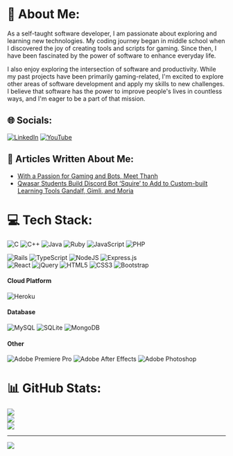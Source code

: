 # 💫 About Me:
As a self-taught software developer, I am passionate about exploring and learning new technologies. My coding journey began in middle school when I discovered the joy of creating tools and scripts for gaming. Since then, I have been fascinated by the power of software to enhance everyday life.

I also enjoy exploring the intersection of software and productivity. While my past projects have been primarily gaming-related, I'm excited to explore other areas of software development and apply my skills to new challenges. I believe that software has the power to improve people's lives in countless ways, and I'm eager to be a part of that mission.


## 🌐 Socials:
[![LinkedIn](https://img.shields.io/badge/LinkedIn-%230077B5.svg?logo=linkedin&logoColor=white)](https://linkedin.com/in/thanhngo-) [![YouTube](https://img.shields.io/badge/YouTube-%23FF0000.svg?logo=YouTube&logoColor=white)](https://youtube.com/@thanhnatos291) 

## 📝 Articles Written About Me:
- [With a Passion for Gaming and Bots, Meet Thanh](https://blog.qwasar.io/blog/with-a-passion-for-gaming-and-bots-meet-thanh)
- [Qwasar Students Build Discord Bot ‘Squire’ to Add to Custom-built Learning Tools Gandalf, Gimli, and Moria](https://blog.qwasar.io/blog/qwasar-students-build-discord-bot-squire-to-add-to-custom-built-learning-tools-gandalf-gimli-and-moria?utm_content=248395045&utm_medium=social&utm_source=linkedin&hss_channel=lcp-20290697)

# 💻 Tech Stack:
![C](https://img.shields.io/badge/c-%2300599C.svg?style=for-the-badge&logo=c&logoColor=white)
![C++](https://img.shields.io/badge/c++-%2300599C.svg?style=for-the-badge&logo=c%2B%2B&logoColor=white)
![Java](https://img.shields.io/badge/java-%23ED8B00.svg?style=for-the-badge&logo=java&logoColor=white)
![Ruby](https://img.shields.io/badge/ruby-%23CC342D.svg?style=for-the-badge&logo=ruby&logoColor=white)
![JavaScript](https://img.shields.io/badge/javascript-%23323330.svg?style=for-the-badge&logo=javascript&logoColor=%23F7DF1E) 
![PHP](https://img.shields.io/badge/php-%23777BB4.svg?style=for-the-badge&logo=php&logoColor=white)

![Rails](https://img.shields.io/badge/rails-%23CC0000.svg?style=for-the-badge&logo=ruby-on-rails&logoColor=white) 
![TypeScript](https://img.shields.io/badge/typescript-%23007ACC.svg?style=for-the-badge&logo=typescript&logoColor=white) 
![NodeJS](https://img.shields.io/badge/node.js-6DA55F?style=for-the-badge&logo=node.js&logoColor=white) 
![Express.js](https://img.shields.io/badge/express.js-%23404d59.svg?style=for-the-badge&logo=express&logoColor=%2361DAFB)  
![React](https://img.shields.io/badge/react-%2320232a.svg?style=for-the-badge&logo=react&logoColor=%2361DAFB) 
![jQuery](https://img.shields.io/badge/jquery-%230769AD.svg?style=for-the-badge&logo=jquery&logoColor=white) 
![HTML5](https://img.shields.io/badge/html5-%23E34F26.svg?style=for-the-badge&logo=html5&logoColor=white) 
![CSS3](https://img.shields.io/badge/css3-%231572B6.svg?style=for-the-badge&logo=css3&logoColor=white) 
![Bootstrap](https://img.shields.io/badge/bootstrap-%23563D7C.svg?style=for-the-badge&logo=bootstrap&logoColor=white) 


#### Cloud Platform
![Heroku](https://img.shields.io/badge/heroku-%23430098.svg?style=for-the-badge&logo=heroku&logoColor=white) 

#### Database
![MySQL](https://img.shields.io/badge/mysql-%2300f.svg?style=for-the-badge&logo=mysql&logoColor=white) 
![SQLite](https://img.shields.io/badge/sqlite-%2307405e.svg?style=for-the-badge&logo=sqlite&logoColor=white) 
![MongoDB](https://img.shields.io/badge/MongoDB-%234ea94b.svg?style=for-the-badge&logo=mongodb&logoColor=white) 

#### Other
![Adobe Premiere Pro](https://img.shields.io/badge/Adobe%20Premiere%20Pro-9999FF.svg?style=for-the-badge&logo=Adobe%20Premiere%20Pro&logoColor=white) 
![Adobe After Effects](https://img.shields.io/badge/Adobe%20After%20Effects-9999FF.svg?style=for-the-badge&logo=Adobe%20After%20Effects&logoColor=white) 
![Adobe Photoshop](https://img.shields.io/badge/adobephotoshop-%2331A8FF.svg?style=for-the-badge&logo=adobephotoshop&logoColor=white)
# 📊 GitHub Stats:
![](https://github-readme-stats.vercel.app/api?username=thanhn062&theme=dark&hide_border=false&include_all_commits=true&count_private=true)<br/>
![](https://github-readme-streak-stats.herokuapp.com/?user=thanhn062&theme=dark&hide_border=false)<br/>
![](https://github-readme-stats.vercel.app/api/top-langs/?username=thanhn062&theme=dark&hide_border=false&include_all_commits=true&count_private=true&layout=compact)

---
[![](https://visitcount.itsvg.in/api?id=thanhn062&icon=0&color=3)](https://visitcount.itsvg.in)

<!-- Proudly created with GPRM ( https://gprm.itsvg.in ) -->
